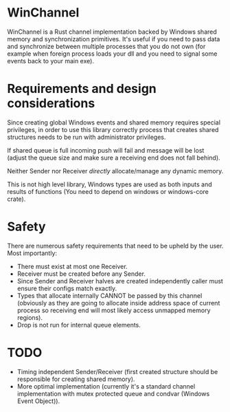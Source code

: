 # WinChannel

WinChannel is a Rust channel implementation backed by Windows shared memory and synchronization primitives. It's useful if you need to pass data and synchronize between multiple processes that you do not own (for example when foreign process loads your dll and you need to signal some events back to your main exe).

# Requirements and design considerations

Since creating global Windows events and shared memory requires special privileges, in order to use this library correctly process that creates shared structures needs to be run with administrator privileges.

If shared queue is full incoming push will fail and message will be lost (adjust the queue size and make sure a receiving end does not fall behind).

Neither Sender nor Receiver _directly_ allocate/manage any dynamic memory. 

This is not high level library, Windows types are used as both inputs and results of functions (You need to depend on windows or windows-core crate).

# Safety

There are numerous safety requirements that need to be upheld by the user. Most importantly:

- There must exist at most one Receiver.
- Receiver must be created before any Sender.
- Since Sender and Receiver halves are created independently caller must ensure their configs match exactly.
- Types that allocate internally CANNOT be passed by this channel (obviously as they are going to allocate inside address space of current process so receiving end will most likely access unmapped memory regions).
- Drop is not run for internal queue elements.

# TODO

- Timing independent Sender/Receiver (first created structure should be responsible for creating shared memory).
- More optimal implementation (currently it's a standard channel implementation with mutex protected queue and condvar (Windows Event Object)).

